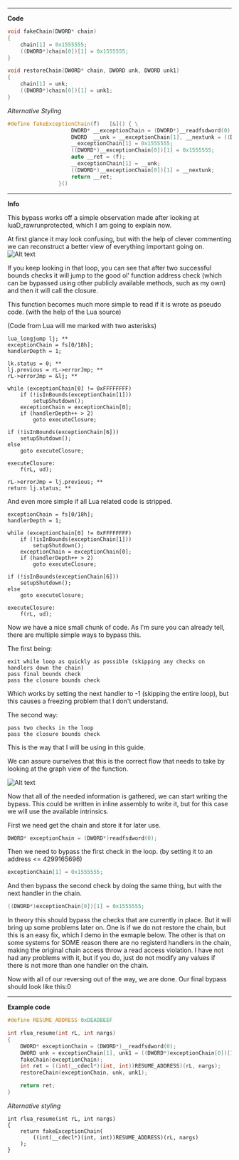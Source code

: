 ***

**Code**

```cpp
void fakeChain(DWORD* chain)
{
	chain[1] = 0x1555555;
	((DWORD*)chain[0])[1] = 0x1555555;
}

void restoreChain(DWORD* chain, DWORD unk, DWORD unk1)
{
	chain[1] = unk;
	((DWORD*)chain[0])[1] = unk1;
}
```

*Alternative Styling*

```cpp
#define fakeExceptionChain(f)   [&]() { \
                    DWORD* __exceptionChain = (DWORD*)__readfsdword(0);                                 \
                    DWORD  __unk = __exceptionChain[1], __nextunk = ((DWORD*)__exceptionChain[0])[1];   \
                    __exceptionChain[1] = 0x1555555;                                                    \
                    ((DWORD*)__exceptionChain[0])[1] = 0x1555555;                                       \
                    auto __ret = (f);                                                                   \
                    __exceptionChain[1] = __unk;                                                        \
                    ((DWORD*)__exceptionChain[0])[1] = __nextunk;                                       \
                    return __ret;                                                                       \
                }()
```

***

**Info**

This bypass works off a simple observation made after looking at luaD_rawrunprotected, which I am going to explain now.

At first glance it may look confusing, but with the help of clever commenting we can reconstruct a better view of everything important going on.
![Alt text](https://vgy.me/Uy14BW.png "Decompiled view")

If you keep looking in that loop, you can see that after two successful bounds checks it will jump to the good ol' function address check (which can be bypassed using other publicly available methods, such as my own) and then it will call the closure.

This function becomes much more simple to read if it is wrote as pseudo code. (with the help of the Lua source)

(Code from Lua will me marked with two asterisks)
```
lua_longjump lj; **
exceptionChain = fs[0/18h];
handlerDepth = 1;

lk.status = 0; **
lj.previous = rL->errorJmp; **
rL->errorJmp = &lj; **

while (exceptionChain[0] != 0xFFFFFFFF)
	if (!isInBounds(exceptionChain[1]))
		setupShutdown();
	exceptionChain = exceptionChain[0];
	if (handlerDepth++ > 2)
		goto executeClosure;

if (!isInBounds(exceptionChain[6]))
	setupShutdown();
else
	goto executeClosure;
	
executeClosure:
	f(rL, ud);

rL->errorJmp = lj.previous; **
return lj.status; **
```

And even more simple if all Lua related code is stripped.

```
exceptionChain = fs[0/18h];
handlerDepth = 1;

while (exceptionChain[0] != 0xFFFFFFFF)
	if (!isInBounds(exceptionChain[1]))
		setupShutdown();
	exceptionChain = exceptionChain[0];
	if (handlerDepth++ > 2)
		goto executeClosure;
  
if (!isInBounds(exceptionChain[6]))
	setupShutdown();
else
	goto executeClosure;
	
executeClosure:
	f(rL, ud);
```

Now we have a nice small chunk of code.
As I'm sure you can already tell, there are multiple simple ways to bypass this.

The first being:
```
exit while loop as quickly as possible (skipping any checks on handlers down the chain)
pass final bounds check
pass the closure bounds check
```
Which works by setting the next handler to -1 (skipping the entire loop), but this causes a freezing problem that I don't understand.

The second way:
```
pass two checks in the loop
pass the closure bounds check
```
This is the way that I will be using in this guide.

We can assure ourselves that this is the correct flow that needs to take by looking at the graph view of the function.

![Alt text](https://vgy.me/Lcw7IH.png "Graph view")

Now that all of the needed information is gathered, we can start writing the bypass. This could be written in inline assembly to write it, but for this case we will use the available intrinsics.

First we need get the chain and store it for later use.

```cpp
DWORD* exceptionChain = (DWORD*)readfsdword(0);
```

Then we need to bypass the first check in the loop. (by setting it to an address <= 4299165696)

```cpp
exceptionChain[1] = 0x1555555;
```

And then bypass the second check by doing the same thing, but with the next handler in the chain.

```cpp
((DWORD*)exceptionChain[0])[1] = 0x1555555;
```

In theory this should bypass the checks that are currently in place. But it will bring up some problems later on. One is if we do not restore the chain, but this is an easy fix, which I demo in the exmaple below. The other is that on some systems for SOME reason there are no registerd handlers in the chain, making the original chain access throw a read access violation. I have not had any problems with it, but if you do, just do not modify any values if there is not more than one handler on the chain.

Now with all of our reversing out of the way, we are done. Our final bypass should look like this:0

***

**Example code**

```cpp
#define RESUME_ADDRESS 0xDEADBEEF

int rlua_resume(int rL, int nargs)
{
	DWORD* exceptionChain = (DWORD*)__readfsdword(0);
	DWORD unk = exceptionChain[1], unk1 = ((DWORD*)exceptionChain[0])[1];
	fakeChain(exceptionChain);
	int ret = ((int(__cdecl*)(int, int))RESUME_ADDRESS)(rL, nargs);
	restoreChain(exceptionChain, unk, unk1);

	return ret;
}
```

*Alternative styling*

```
int rlua_resume(int rL, int nargs)
{
	return fakeExceptionChain(
		((int(__cdecl*)(int, int))RESUME_ADDRESS)(rL, nargs)
	);
}
```
